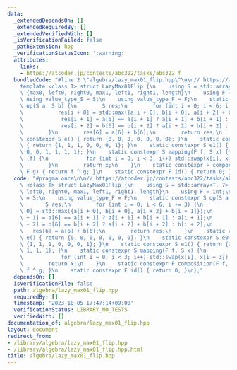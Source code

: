 ```yaml
---
data:
  _extendedDependsOn: []
  _extendedRequiredBy: []
  _extendedVerifiedWith: []
  _isVerificationFailed: false
  _pathExtension: hpp
  _verificationStatusIcon: ':warning:'
  attributes:
    links:
    - https://atcoder.jp/contests/abc322/tasks/abc322_f
  bundledCode: "#line 2 \"algebra/lazy_max01_flip.hpp\"\n\n// https://atcoder.jp/contests/abc322/tasks/abc322_f\n\
    template <class T> struct LazyMax01Flip {\n    using S = std::array<T, 7>;  //\
    \ {max0, left0, right0, max1, left1, right1, length}\n    using F = int;\n   \
    \ using value_type_S = S;\n    using value_type_F = F;\n    static constexpr S\
    \ op(S a, S b) {\n        S res;\n        for (int i = 0; i < 6; i += 3) {\n \
    \           res[i + 0] = std::max({a[i + 0], b[i + 0], a[i + 2] + b[i + 1]});\n\
    \            res[i + 1] = a[6] == a[i + 1] ? a[i + 1] + b[i + 1] : a[i + 1];\n\
    \            res[i + 2] = b[6] == b[i + 2] ? a[i + 2] + b[i + 2] : b[i + 2];\n\
    \        }\n        res[6] = a[6] + b[6];\n        return res;\n    }\n    static\
    \ constexpr S e() { return {0, 0, 0, 0, 0, 0, 0}; }\n    static constexpr S e0()\
    \ { return {1, 1, 1, 0, 0, 0, 1}; }\n    static constexpr S e1() { return {0,\
    \ 0, 0, 1, 1, 1, 1}; }\n    static constexpr S mapping(F f, S x) {\n        if\
    \ (f) {\n            for (int i = 0; i < 3; i++) std::swap(x[i], x[i + 3]);\n\
    \        }\n        return x;\n    }\n    static constexpr F composition(F f,\
    \ F g) { return f ^ g; }\n    static constexpr F id() { return 0; }\n};\n"
  code: "#pragma once\n\n// https://atcoder.jp/contests/abc322/tasks/abc322_f\ntemplate\
    \ <class T> struct LazyMax01Flip {\n    using S = std::array<T, 7>;  // {max0,\
    \ left0, right0, max1, left1, right1, length}\n    using F = int;\n    using value_type_S\
    \ = S;\n    using value_type_F = F;\n    static constexpr S op(S a, S b) {\n \
    \       S res;\n        for (int i = 0; i < 6; i += 3) {\n            res[i +\
    \ 0] = std::max({a[i + 0], b[i + 0], a[i + 2] + b[i + 1]});\n            res[i\
    \ + 1] = a[6] == a[i + 1] ? a[i + 1] + b[i + 1] : a[i + 1];\n            res[i\
    \ + 2] = b[6] == b[i + 2] ? a[i + 2] + b[i + 2] : b[i + 2];\n        }\n     \
    \   res[6] = a[6] + b[6];\n        return res;\n    }\n    static constexpr S\
    \ e() { return {0, 0, 0, 0, 0, 0, 0}; }\n    static constexpr S e0() { return\
    \ {1, 1, 1, 0, 0, 0, 1}; }\n    static constexpr S e1() { return {0, 0, 0, 1,\
    \ 1, 1, 1}; }\n    static constexpr S mapping(F f, S x) {\n        if (f) {\n\
    \            for (int i = 0; i < 3; i++) std::swap(x[i], x[i + 3]);\n        }\n\
    \        return x;\n    }\n    static constexpr F composition(F f, F g) { return\
    \ f ^ g; }\n    static constexpr F id() { return 0; }\n};"
  dependsOn: []
  isVerificationFile: false
  path: algebra/lazy_max01_flip.hpp
  requiredBy: []
  timestamp: '2023-10-05 17:47:14+09:00'
  verificationStatus: LIBRARY_NO_TESTS
  verifiedWith: []
documentation_of: algebra/lazy_max01_flip.hpp
layout: document
redirect_from:
- /library/algebra/lazy_max01_flip.hpp
- /library/algebra/lazy_max01_flip.hpp.html
title: algebra/lazy_max01_flip.hpp
---
```

